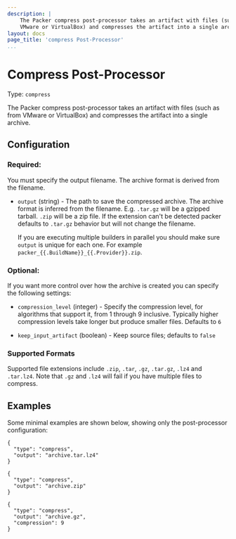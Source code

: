 ```yaml
---
description: |
    The Packer compress post-processor takes an artifact with files (such as from
    VMware or VirtualBox) and compresses the artifact into a single archive.
layout: docs
page_title: 'compress Post-Processor'
...
```


# Compress Post-Processor

Type: `compress`

The Packer compress post-processor takes an artifact with files (such as from
VMware or VirtualBox) and compresses the artifact into a single archive.

## Configuration

### Required:

You must specify the output filename. The archive format is derived from the
filename.

- `output` (string) - The path to save the compressed archive. The archive
  format is inferred from the filename. E.g. `.tar.gz` will be a
  gzipped tarball. `.zip` will be a zip file. If the extension can't be detected
  packer defaults to `.tar.gz` behavior but will not change the filename.

  If you are executing multiple builders in parallel you should make sure
  `output` is unique for each one. For example
  `packer_{{.BuildName}}_{{.Provider}}.zip`.

### Optional:

If you want more control over how the archive is created you can specify the
following settings:

- `compression_level` (integer) - Specify the compression level, for algorithms
  that support it, from 1 through 9 inclusive. Typically higher compression
  levels take longer but produce smaller files. Defaults to `6`

- `keep_input_artifact` (boolean) - Keep source files; defaults to `false`

### Supported Formats

Supported file extensions include `.zip`, `.tar`, `.gz`, `.tar.gz`, `.lz4` and
`.tar.lz4`. Note that `.gz` and `.lz4` will fail if you have multiple files to
compress.

## Examples

Some minimal examples are shown below, showing only the post-processor
configuration:

``` {.json}
{
  "type": "compress",
  "output": "archive.tar.lz4"
}
```

``` {.json}
{
  "type": "compress",
  "output": "archive.zip"
}
```

``` {.json}
{
  "type": "compress",
  "output": "archive.gz",
  "compression": 9
}
```
